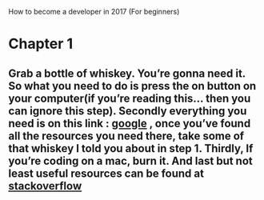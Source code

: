 How to become a developer in 2017 (For beginners)<h1>

Chapter 1<h2>

Grab a bottle of whiskey. You’re gonna need it.
So what you need to do is press the on button on your computer(if you’re reading this… then you can ignore this step). Secondly everything you need is on this link :  [google](www.google.com) , once you’ve found all the resources you need there, take some of that whiskey I told you about in step 1. Thirdly, If you’re coding on a mac, burn it. And last but not least useful resources can be found at [stackoverflow](https://stackoverflow.com) 
